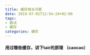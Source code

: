 ```yaml
---
title: 缓存相关问答
date: 2019-07-01T12:54:24+02:00
tags: 
- 面试
- 缓存
categories: 缓存
---
```


#### 用过哪些缓存，讲下tair的原理 （caocao）


